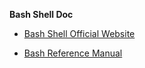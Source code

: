 **Bash Shell Doc**

* [Bash Shell Official Website](https://www.gnu.org/software/bash/)

* [Bash Reference Manual](https://devdocs.io/bash/)


